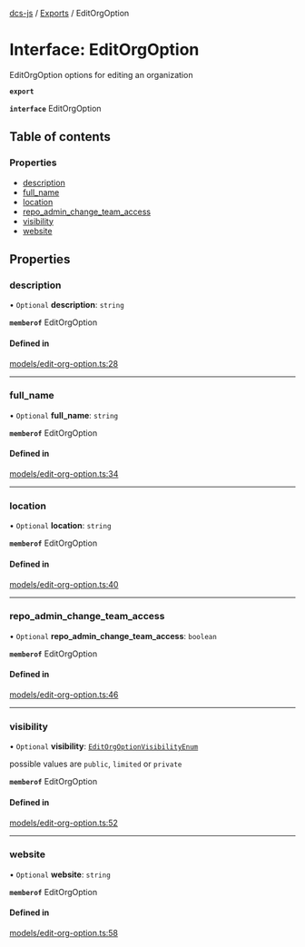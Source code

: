 [dcs-js](../README.md) / [Exports](../modules.md) / EditOrgOption

# Interface: EditOrgOption

EditOrgOption options for editing an organization

**`export`**

**`interface`** EditOrgOption

## Table of contents

### Properties

- [description](EditOrgOption.md#description)
- [full\_name](EditOrgOption.md#full_name)
- [location](EditOrgOption.md#location)
- [repo\_admin\_change\_team\_access](EditOrgOption.md#repo_admin_change_team_access)
- [visibility](EditOrgOption.md#visibility)
- [website](EditOrgOption.md#website)

## Properties

### <a id="description" name="description"></a> description

• `Optional` **description**: `string`

**`memberof`** EditOrgOption

#### Defined in

[models/edit-org-option.ts:28](https://github.com/unfoldingWord/dcs-js/blob/09d5a5e/models/edit-org-option.ts#L28)

___

### <a id="full_name" name="full_name"></a> full\_name

• `Optional` **full\_name**: `string`

**`memberof`** EditOrgOption

#### Defined in

[models/edit-org-option.ts:34](https://github.com/unfoldingWord/dcs-js/blob/09d5a5e/models/edit-org-option.ts#L34)

___

### <a id="location" name="location"></a> location

• `Optional` **location**: `string`

**`memberof`** EditOrgOption

#### Defined in

[models/edit-org-option.ts:40](https://github.com/unfoldingWord/dcs-js/blob/09d5a5e/models/edit-org-option.ts#L40)

___

### <a id="repo_admin_change_team_access" name="repo_admin_change_team_access"></a> repo\_admin\_change\_team\_access

• `Optional` **repo\_admin\_change\_team\_access**: `boolean`

**`memberof`** EditOrgOption

#### Defined in

[models/edit-org-option.ts:46](https://github.com/unfoldingWord/dcs-js/blob/09d5a5e/models/edit-org-option.ts#L46)

___

### <a id="visibility" name="visibility"></a> visibility

• `Optional` **visibility**: [`EditOrgOptionVisibilityEnum`](../modules.md#editorgoptionvisibilityenum-1)

possible values are `public`, `limited` or `private`

**`memberof`** EditOrgOption

#### Defined in

[models/edit-org-option.ts:52](https://github.com/unfoldingWord/dcs-js/blob/09d5a5e/models/edit-org-option.ts#L52)

___

### <a id="website" name="website"></a> website

• `Optional` **website**: `string`

**`memberof`** EditOrgOption

#### Defined in

[models/edit-org-option.ts:58](https://github.com/unfoldingWord/dcs-js/blob/09d5a5e/models/edit-org-option.ts#L58)
